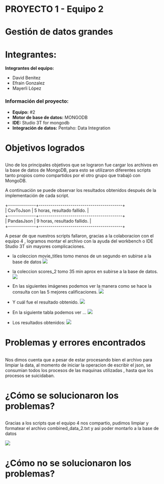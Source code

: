 # PROYECTO 1 - Equipo 2<h1>
# Gestión de datos grandes <h2>


# Integrantes:
__Integrantes del equipo:__
* David Benitez
* Efrain Gonzalez
* Mayerli López

### Información del proyecto:
* __Equipo:__ #2
* __Motor de base de datos:__ MONGODB
* __IDE:__ Studio 3T for mongodb
* __Integración de datos:__ Pentaho: Data Integration

# Objetivos logrados<h2>
Uno de los principales objetivos que se lograron fue cargar los archivos en la base de datos de MongoDB, para esto se utilizaron diferentes scripts tanto propios como compartidos por el otro grupo que trabajó con MongoDB.

A continuación se puede observar los resultados obtenidos después de la implementación de cada script.

+--------------+------------------------------------------+  
|   CsvToJson     | 5 horas, resultado fallido.            |  
+--------------+------------------------------------------+    
| PandasJson   | 9 horas, resultado fallido.  |              
+--------------+------------------------------------------+

A pesar de que nuestros scripts fallaron, gracias a la colaboracion con el equipo 4 , logramos montar el archivo con la ayuda del workbench o IDE Studio 3T sin mayores complicaciones.


* la coleccion movie_titles tomo menos de un segundo en subirse a la base de datos
![](https://cdn.discordapp.com/attachments/429423569605492737/433116050209636353/unknown.png)

* la coleccion scores_2  tomo 35 min aprox en subirse a la base de datos.
![](https://media.discordapp.net/attachments/429423569605492737/433118326676389888/unknown.png?width=860&height=484)

* En las siguientes imágenes podemos ver la manera como se hace la consulta con las 5 mejores calificaciones.
![](https://cdn.discordapp.com/attachments/429423569605492737/433132959340691457/unknown.png)

* Y cuál fue el resultado obtenido.
![](https://cdn.discordapp.com/attachments/429423569605492737/433132897793343510/unknown.png)

* En la siguiente tabla podemos ver ...
![](https://cdn.discordapp.com/attachments/429423569605492737/433123964609363968/unknown.png)

* Los resultados obtenidos:
![](https://cdn.discordapp.com/attachments/429423569605492737/433137589063516160/unknown.png)

# Problemas y errores encontrados<h2>

Nos dimos cuenta que a pesar de estar procesando bien el archivo para limpiar la data, al momento de iniciar la operacion de escribir el json,  se consumian todos los procesos de las maquinas utilizadas , hasta que los procesos se suicidaban.



# ¿Cómo se solucionaron los problemas?<h2>

Gracias a los scripts que el equipo 4 nos compartio, pudimos limpiar y formatear el archivo combined_data_2.txt y asi poder montarlo a la base de datos

![](https://media.discordapp.net/attachments/429423569605492737/433118378106945536/unknown.png?width=860&height=484)
# ¿Cómo no se solucionaron los problemas?
